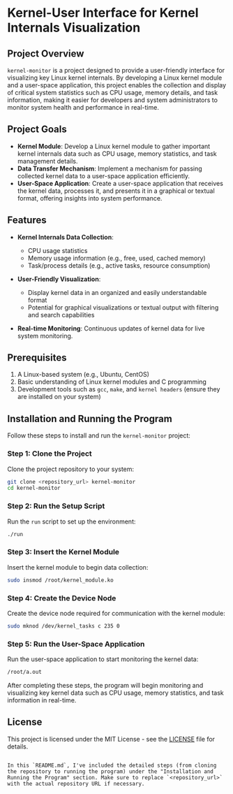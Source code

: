 # Kernel-User Interface for Kernel Internals Visualization

## Project Overview
`kernel-monitor` is a project designed to provide a user-friendly interface for visualizing key Linux kernel internals. By developing a Linux kernel module and a user-space application, this project enables the collection and display of critical system statistics such as CPU usage, memory details, and task information, making it easier for developers and system administrators to monitor system health and performance in real-time.

## Project Goals
- **Kernel Module**: Develop a Linux kernel module to gather important kernel internals data such as CPU usage, memory statistics, and task management details.
- **Data Transfer Mechanism**: Implement a mechanism for passing collected kernel data to a user-space application efficiently.
- **User-Space Application**: Create a user-space application that receives the kernel data, processes it, and presents it in a graphical or textual format, offering insights into system performance.

## Features
- **Kernel Internals Data Collection**:
  - CPU usage statistics
  - Memory usage information (e.g., free, used, cached memory)
  - Task/process details (e.g., active tasks, resource consumption)
  
- **User-Friendly Visualization**: 
  - Display kernel data in an organized and easily understandable format
  - Potential for graphical visualizations or textual output with filtering and search capabilities
  
- **Real-time Monitoring**: Continuous updates of kernel data for live system monitoring.

## Prerequisites
1. A Linux-based system (e.g., Ubuntu, CentOS)
2. Basic understanding of Linux kernel modules and C programming
3. Development tools such as `gcc`, `make`, and `kernel headers` (ensure they are installed on your system)

## Installation and Running the Program

Follow these steps to install and run the `kernel-monitor` project:

### Step 1: Clone the Project
Clone the project repository to your system:
```bash
git clone <repository_url> kernel-monitor
cd kernel-monitor
```

### Step 2: Run the Setup Script
Run the `run` script to set up the environment:
```bash
./run
```

### Step 3: Insert the Kernel Module
Insert the kernel module to begin data collection:
```bash
sudo insmod /root/kernel_module.ko
```

### Step 4: Create the Device Node
Create the device node required for communication with the kernel module:
```bash
sudo mknod /dev/kernel_tasks c 235 0
```

### Step 5: Run the User-Space Application
Run the user-space application to start monitoring the kernel data:
```bash
/root/a.out
```

After completing these steps, the program will begin monitoring and visualizing key kernel data such as CPU usage, memory statistics, and task information in real-time.

## License
This project is licensed under the MIT License - see the [LICENSE](LICENSE) file for details.
```

In this `README.md`, I've included the detailed steps (from cloning the repository to running the program) under the "Installation and Running the Program" section. Make sure to replace `<repository_url>` with the actual repository URL if necessary.
